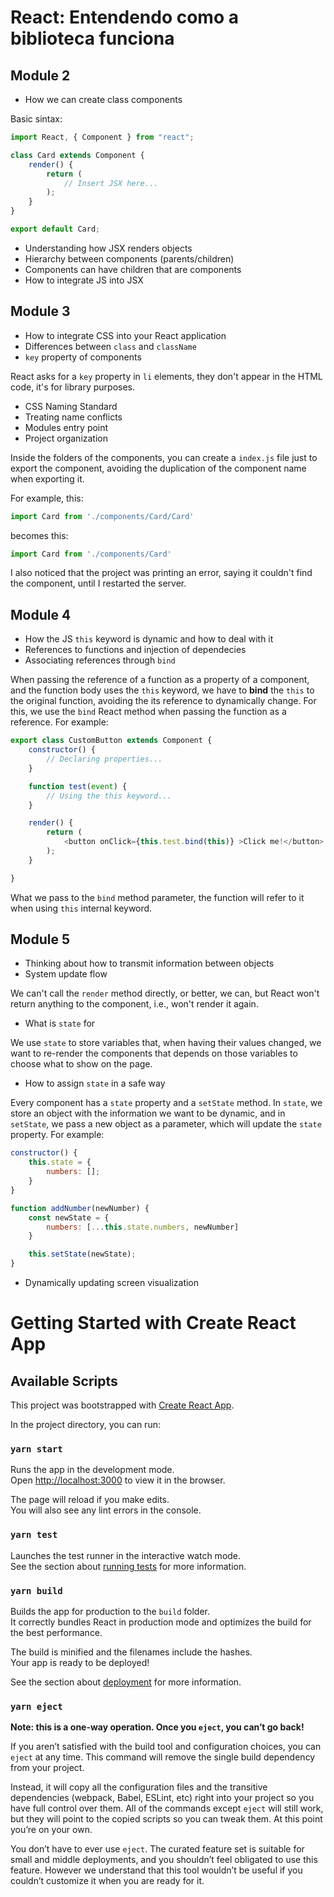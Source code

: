 # React: Entendendo como a biblioteca funciona

## Module 2

* How we can create class components

Basic sintax:

```js
import React, { Component } from "react";

class Card extends Component {
    render() {
        return (
            // Insert JSX here...
        );
    }
}

export default Card;
```

* Understanding how JSX renders objects
* Hierarchy between components (parents/children)
* Components can have children that are components
* How to integrate JS into JSX

## Module 3

* How to integrate CSS into your React application
* Differences between `class` and `className`
* `key` property of components

React asks for a `key` property in `li` elements, they don't appear in the HTML code, it's for library purposes.

* CSS Naming Standard
* Treating name conflicts
* Modules entry point
* Project organization

Inside the folders of the components, you can create a `index.js` file just to export the component, avoiding the duplication of the component name when exporting it.

For example, this:

```js
import Card from './components/Card/Card'
```

becomes this:

```js
import Card from './components/Card'
```

I also noticed that the project was printing an error, saying it couldn't find the component, until I restarted the server.

## Module 4

* How the JS `this` keyword is dynamic and how to deal with it
* References to functions and injection of dependecies
* Associating references through `bind`

When passing the reference of a function as a property of a component, and the function body uses the `this` keyword, we have to **bind** the `this` to the original function, avoiding the its reference to dynamically change. For this, we use the `bind` React method when passing the function as a reference. For example:

```js
export class CustomButton extends Component {
    constructor() {
        // Declaring properties...
    }

    function test(event) {
        // Using the this keyword...
    }

    render() {
        return (
            <button onClick={this.test.bind(this)} >Click me!</button>
        );
    }

}
```

What we pass to the `bind` method parameter, the function will refer to it when using `this` internal keyword.

## Module 5

* Thinking about how to transmit information between objects
* System update flow

We can't call the `render` method directly, or better, we can, but React won't return anything to the component, i.e., won't render it again.

* What is `state` for

We use `state` to store variables that, when having their values changed, we want to re-render the components that depends on those variables to choose what to show on the page.

* How to assign `state` in a safe way

Every component has a `state` property and a `setState` method. In `state`, we store an object with the information we want to be dynamic, and in `setState`, we pass a new object as a parameter, which will update the `state` property. For example:

```js
constructor() {
    this.state = {
        numbers: [];
    }
}

function addNumber(newNumber) {
    const newState = {
        numbers: [...this.state.numbers, newNumber]
    }

    this.setState(newState);
}
```

* Dynamically updating screen visualization

# Getting Started with Create React App

## Available Scripts

This project was bootstrapped with [Create React App](https://github.com/facebook/create-react-app).

In the project directory, you can run:

### `yarn start`

Runs the app in the development mode.\
Open [http://localhost:3000](http://localhost:3000) to view it in the browser.

The page will reload if you make edits.\
You will also see any lint errors in the console.

### `yarn test`

Launches the test runner in the interactive watch mode.\
See the section about [running tests](https://facebook.github.io/create-react-app/docs/running-tests) for more information.

### `yarn build`

Builds the app for production to the `build` folder.\
It correctly bundles React in production mode and optimizes the build for the best performance.

The build is minified and the filenames include the hashes.\
Your app is ready to be deployed!

See the section about [deployment](https://facebook.github.io/create-react-app/docs/deployment) for more information.

### `yarn eject`

**Note: this is a one-way operation. Once you `eject`, you can’t go back!**

If you aren’t satisfied with the build tool and configuration choices, you can `eject` at any time. This command will remove the single build dependency from your project.

Instead, it will copy all the configuration files and the transitive dependencies (webpack, Babel, ESLint, etc) right into your project so you have full control over them. All of the commands except `eject` will still work, but they will point to the copied scripts so you can tweak them. At this point you’re on your own.

You don’t have to ever use `eject`. The curated feature set is suitable for small and middle deployments, and you shouldn’t feel obligated to use this feature. However we understand that this tool wouldn’t be useful if you couldn’t customize it when you are ready for it.